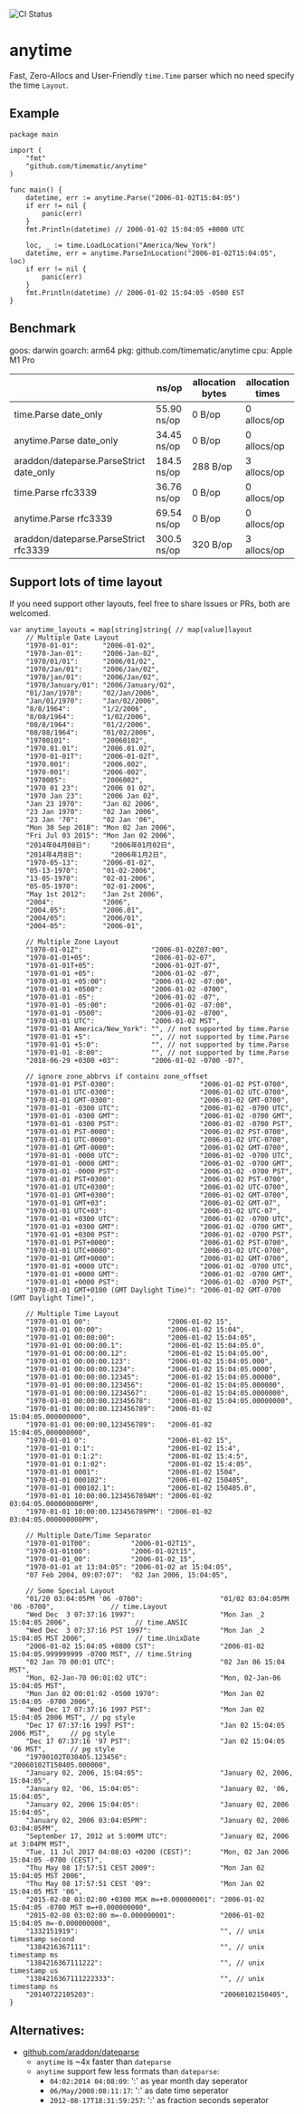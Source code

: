 ![CI Status](https://github.com/timematic/anytime/actions/workflows/test.yml/badge.svg)

# anytime

Fast, Zero-Allocs and User-Friendly `time.Time` parser which no need specify the time `Layout`.

## Example

```
package main

import (
	"fmt"
	"github.com/timematic/anytime"
)

func main() {
	datetime, err := anytime.Parse("2006-01-02T15:04:05")
	if err != nil {
		panic(err)
	}
	fmt.Println(datetime) // 2006-01-02 15:04:05 +0000 UTC

	loc, _ := time.LoadLocation("America/New_York")
	datetime, err = anytime.ParseInLocation("2006-01-02T15:04:05", loc)
	if err != nil {
		panic(err)
	}
	fmt.Println(datetime) // 2006-01-02 15:04:05 -0500 EST
}
```

## Benchmark

goos: darwin
goarch: arm64
pkg: github.com/timematic/anytime
cpu: Apple M1 Pro

|                                         | ns/op       | allocation bytes | allocation times |
| --------------------------------------- | ----------- | ---------------- | ---------------- |
| time.Parse date_only                    | 55.90 ns/op | 0 B/op           | 0 allocs/op      |
| anytime.Parse date_only                 | 34.45 ns/op | 0 B/op           | 0 allocs/op      |
| araddon/dateparse.ParseStrict date_only | 184.5 ns/op | 288 B/op         | 3 allocs/op      |
| time.Parse rfc3339                      | 36.76 ns/op | 0 B/op           | 0 allocs/op      |
| anytime.Parse rfc3339                   | 69.54 ns/op | 0 B/op           | 0 allocs/op      |
| araddon/dateparse.ParseStrict rfc3339   | 300.5 ns/op | 320 B/op         | 3 allocs/op      |

## Support lots of time layout

If you need support other layouts, feel free to share Issues or PRs, both are welcomed.

```
var anytime_layouts = map[string]string{ // map[value]layout
	// Multiple Date Layout
	"1970-01-01":      "2006-01-02",
	"1970-Jan-01":     "2006-Jan-02",
	"1970/01/01":      "2006/01/02",
	"1970/Jan/01":     "2006/Jan/02",
	"1970/jan/01":     "2006/Jan/02",
	"1970/January/01": "2006/January/02",
	"01/Jan/1970":     "02/Jan/2006",
	"Jan/01/1970":     "Jan/02/2006",
	"8/8/1964":        "1/2/2006",
	"8/08/1964":       "1/02/2006",
	"08/8/1964":       "01/2/2006",
	"08/08/1964":      "01/02/2006",
	"19700101":        "20060102",
	"1970.01.01":      "2006.01.02",
	"1970-01-01T":     "2006-01-02T",
	"1970.001":        "2006.002",
	"1970-001":        "2006-002",
	"1970005":         "2006002",
	"1970 01 23":      "2006 01 02",
	"1970 Jan 23":     "2006 Jan 02",
	"Jan 23 1970":     "Jan 02 2006",
	"23 Jan 1970":     "02 Jan 2006",
	"23 Jan '70":      "02 Jan '06",
	"Mon 30 Sep 2018": "Mon 02 Jan 2006",
	"Fri Jul 03 2015": "Mon Jan 02 2006",
	"2014年04月08日":     "2006年01月02日",
	"2014年4月8日":       "2006年1月2日",
	"1970-05-13":      "2006-01-02",
	"05-13-1970":      "01-02-2006",
	"13-05-1970":      "02-01-2006",
	"05-05-1970":      "02-01-2006",
	"May 1st 2012":    "Jan 2st 2006",
	"2004":            "2006",
	"2004.05":         "2006.01",
	"2004/05":         "2006/01",
	"2004-05":         "2006-01",

	// Multiple Zone Layout
	"1970-01-01Z":                 "2006-01-02Z07:00",
	"1970-01-01+05":               "2006-01-02-07",
	"1970-01-01T+05":              "2006-01-02T-07",
	"1970-01-01 +05":              "2006-01-02 -07",
	"1970-01-01 +05:00":           "2006-01-02 -07:00",
	"1970-01-01 +0500":            "2006-01-02 -0700",
	"1970-01-01 -05":              "2006-01-02 -07",
	"1970-01-01 -05:00":           "2006-01-02 -07:00",
	"1970-01-01 -0500":            "2006-01-02 -0700",
	"1970-01-01 UTC":              "2006-01-02 MST",
	"1970-01-01 America/New_York": "", // not supported by time.Parse
	"1970-01-01 +5":               "", // not supported by time.Parse
	"1970-01-01 +5:0":             "", // not supported by time.Parse
	"1970-01-01 -8:00":            "", // not supported by time.Parse
	"2018-06-29 +0300 +03":        "2006-01-02 -0700 -07",

	// ignore zone_abbrvs if contains zone_offset
	"1970-01-01 PST-0300":                     "2006-01-02 PST-0700",
	"1970-01-01 UTC-0300":                     "2006-01-02 UTC-0700",
	"1970-01-01 GMT-0300":                     "2006-01-02 GMT-0700",
	"1970-01-01 -0300 UTC":                    "2006-01-02 -0700 UTC",
	"1970-01-01 -0300 GMT":                    "2006-01-02 -0700 GMT",
	"1970-01-01 -0300 PST":                    "2006-01-02 -0700 PST",
	"1970-01-01 PST-0000":                     "2006-01-02 PST-0700",
	"1970-01-01 UTC-0000":                     "2006-01-02 UTC-0700",
	"1970-01-01 GMT-0000":                     "2006-01-02 GMT-0700",
	"1970-01-01 -0000 UTC":                    "2006-01-02 -0700 UTC",
	"1970-01-01 -0000 GMT":                    "2006-01-02 -0700 GMT",
	"1970-01-01 -0000 PST":                    "2006-01-02 -0700 PST",
	"1970-01-01 PST+0300":                     "2006-01-02 PST-0700",
	"1970-01-01 UTC+0300":                     "2006-01-02 UTC-0700",
	"1970-01-01 GMT+0300":                     "2006-01-02 GMT-0700",
	"1970-01-01 GMT+03":                       "2006-01-02 GMT-07",
	"1970-01-01 UTC+03":                       "2006-01-02 UTC-07",
	"1970-01-01 +0300 UTC":                    "2006-01-02 -0700 UTC",
	"1970-01-01 +0300 GMT":                    "2006-01-02 -0700 GMT",
	"1970-01-01 +0300 PST":                    "2006-01-02 -0700 PST",
	"1970-01-01 PST+0000":                     "2006-01-02 PST-0700",
	"1970-01-01 UTC+0000":                     "2006-01-02 UTC-0700",
	"1970-01-01 GMT+0000":                     "2006-01-02 GMT-0700",
	"1970-01-01 +0000 UTC":                    "2006-01-02 -0700 UTC",
	"1970-01-01 +0000 GMT":                    "2006-01-02 -0700 GMT",
	"1970-01-01 +0000 PST":                    "2006-01-02 -0700 PST",
	"1970-01-01 GMT+0100 (GMT Daylight Time)": "2006-01-02 GMT-0700 (GMT Daylight Time)",

	// Multiple Time Layout
	"1970-01-01 00":                   "2006-01-02 15",
	"1970-01-01 00:00":                "2006-01-02 15:04",
	"1970-01-01 00:00:00":             "2006-01-02 15:04:05",
	"1970-01-01 00:00:00.1":           "2006-01-02 15:04:05.0",
	"1970-01-01 00:00:00.12":          "2006-01-02 15:04:05.00",
	"1970-01-01 00:00:00.123":         "2006-01-02 15:04:05.000",
	"1970-01-01 00:00:00.1234":        "2006-01-02 15:04:05.0000",
	"1970-01-01 00:00:00.12345":       "2006-01-02 15:04:05.00000",
	"1970-01-01 00:00:00.123456":      "2006-01-02 15:04:05.000000",
	"1970-01-01 00:00:00.1234567":     "2006-01-02 15:04:05.0000000",
	"1970-01-01 00:00:00.12345678":    "2006-01-02 15:04:05.00000000",
	"1970-01-01 00:00:00.123456789":   "2006-01-02 15:04:05.000000000",
	"1970-01-01 00:00:00,123456789":   "2006-01-02 15:04:05,000000000",
	"1970-01-01 0":                    "2006-01-02 15",
	"1970-01-01 0:1":                  "2006-01-02 15:4",
	"1970-01-01 0:1:2":                "2006-01-02 15:4:5",
	"1970-01-01 0:1:02":               "2006-01-02 15:4:05",
	"1970-01-01 0001":                 "2006-01-02 1504",
	"1970-01-01 000102":               "2006-01-02 150405",
	"1970-01-01 000102.1":             "2006-01-02 150405.0",
	"1970-01-01 10:00:00.123456789AM": "2006-01-02 03:04:05.000000000PM",
	"1970-01-01 10:00:00.123456789PM": "2006-01-02 03:04:05.000000000PM",

	// Multiple Date/Time Separator
	"1970-01-01T00":          "2006-01-02T15",
	"1970-01-01t00":          "2006-01-02t15",
	"1970-01-01_00":          "2006-01-02_15",
	"1970-01-01 at 13:04:05": "2006-01-02 at 15:04:05",
	"07 Feb 2004, 09:07:07":  "02 Jan 2006, 15:04:05",

	// Some Special Layout
	"01/20 03:04:05PM '06 -0700":                   "01/02 03:04:05PM '06 -0700",              // time.Layout
	"Wed Dec  3 07:37:16 1997":                     "Mon Jan _2 15:04:05 2006",                // time.ANSIC
	"Wed Dec  3 07:37:16 PST 1997":                 "Mon Jan _2 15:04:05 MST 2006",            // time.UnixDate
	"2006-01-02 15:04:05 +0800 CST":                "2006-01-02 15:04:05.999999999 -0700 MST", // time.String
	"02 Jan 70 00:01 UTC":                          "02 Jan 06 15:04 MST",
	"Mon, 02-Jan-70 00:01:02 UTC":                  "Mon, 02-Jan-06 15:04:05 MST",
	"Mon Jan 02 00:01:02 -0500 1970":               "Mon Jan 02 15:04:05 -0700 2006",
	"Wed Dec 17 07:37:16 1997 PST":                 "Mon Jan 02 15:04:05 2006 MST", // pg style
	"Dec 17 07:37:16 1997 PST":                     "Jan 02 15:04:05 2006 MST",     // pg style
	"Dec 17 07:37:16 '97 PST":                      "Jan 02 15:04:05 '06 MST",      // pg style
	"19700102T030405.123456":                       "20060102T150405.000000",
	"January 02, 2006, 15:04:05":                   "January 02, 2006, 15:04:05",
	"January 02, '06, 15:04:05":                    "January 02, '06, 15:04:05",
	"January 02, 2006 15:04:05":                    "January 02, 2006 15:04:05",
	"January 02, 2006 03:04:05PM":                  "January 02, 2006 03:04:05PM",
	"September 17, 2012 at 5:00PM UTC":             "January 02, 2006 at 3:04PM MST",
	"Tue, 11 Jul 2017 04:08:03 +0200 (CEST)":       "Mon, 02 Jan 2006 15:04:05 -0700 (CEST)",
	"Thu May 08 17:57:51 CEST 2009":                "Mon Jan 02 15:04:05 MST 2006",
	"Thu May 08 17:57:51 CEST '09":                 "Mon Jan 02 15:04:05 MST '06",
	"2015-02-08 03:02:00 +0300 MSK m=+0.000000001": "2006-01-02 15:04:05 -0700 MST m=+0.000000000",
	"2015-02-08 03:02:00 m=-0.000000001":           "2006-01-02 15:04:05 m=-0.000000000",
	"1332151919":                                   "", // unix timestamp second
	"1384216367111":                                "", // unix timestamp ms
	"1384216367111222":                             "", // unix timestamp us
	"1384216367111222333":                          "", // unix timestamp ns
	"20140722105203":                               "20060102150405",
}
```

## Alternatives:

- [github.com/araddon/dateparse](https://github.com/araddon/dateparse)
  - `anytime` is ~4x faster than `dateparse`
  - `anytime` support few less formats than `dateparse`:
    - `04:02:2014 04:08:09`: ':' as year month day seperator
    - `06/May/2008:08:11:17`: ':' as date time seperator
    - `2012-08-17T18:31:59:257`: ':' as fraction seconds seperator
